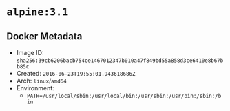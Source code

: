 # `alpine:3.1`

## Docker Metadata

- Image ID: `sha256:39cb6206bacb754ce1467012347b010a47f849bd55a858d3ce6410e8b67bb85c`
- Created: `2016-06-23T19:55:01.943618686Z`
- Arch: `linux`/`amd64`
- Environment:
  - `PATH=/usr/local/sbin:/usr/local/bin:/usr/sbin:/usr/bin:/sbin:/bin`
